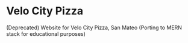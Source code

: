 # Velo City Pizza
(Deprecated) Website for Velo City Pizza, San Mateo
(Porting to MERN stack for educational purposes)
